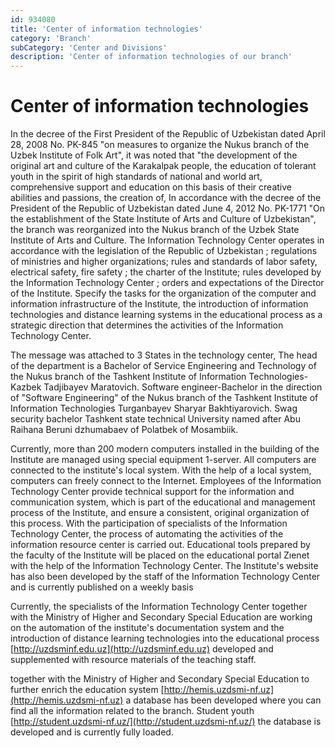 ```yaml
---
id: 934080
title: 'Center of information technologies'
category: 'Branch'
subCategory: 'Center and Divisions'
description: 'Center of information technologies of our branch'
---
```


# Center of information technologies

In the decree of the First President of the Republic of Uzbekistan dated April 28, 2008 No. PK-845 "on measures to organize the Nukus branch of the Uzbek Institute of Folk Art", it was noted that "the development of the original art and culture of the Karakalpak people, the education of tolerant youth in the spirit of high standards of national and world art, comprehensive support and education on this basis of their creative abilities and passions, the creation of, In accordance with the decree of the President of the Republic of Uzbekistan dated June 4, 2012 No. PK-1771 "On the establishment of the State Institute of Arts and Culture of Uzbekistan", the branch was reorganized into the Nukus branch of the Uzbek State Institute of Arts and Culture.
The Information Technology Center operates in accordance with the legislation of the Republic of Uzbekistan ; regulations of ministries and higher organizations; rules and standards of labor safety, electrical safety, fire safety ; the charter of the Institute; rules developed by the Information Technology Center ; orders and expectations of the Director of the Institute.
Specify the tasks for the organization of the computer and information infrastructure of the Institute, the introduction of information technologies and distance learning systems in the educational process as a strategic direction that determines the activities of the Information Technology Center.
 
The message was attached to 3 States in the technology center,
The head of the department is a Bachelor of Service Engineering and Technology of the Nukus branch of the Tashkent Institute of Information Technologies-Kazbek Tadjibayev Maratovich.
Software engineer-Bachelor in the direction of "Software Engineering" of the Nukus branch of the Tashkent Institute of Information Technologies Turganbayev Sharyar Bakhtiyarovich.
Swag security bachelor Tashkent state technical University named after Abu Raihana Beruni dzhumabaev of Polatbek of Mosambiik.

Currently, more than 200 modern computers installed in the building of the Institute are managed using special equipment 1-server. All computers are connected to the institute's local system. With the help of a local system, computers can freely connect to the Internet.
Employees of the Information Technology Center provide technical support for the information and communication system, which is part of the educational and management process of the Institute, and ensure a consistent, original organization of this process. With the participation of specialists of the Information Technology Center, the process of automating the activities of the information resource center is carried out. Educational tools prepared by the faculty of the Institute will be placed on the educational portal Zıenet with the help of the Information Technology Center. The Institute's website has also been developed by the staff of the Information Technology Center and is currently published on a weekly basis


Currently, the specialists of the Information Technology Center together with the Ministry of Higher and Secondary Special Education are working on the automation of the institute's documentation system and the introduction of distance learning technologies into the educational process [http://uzdsminf.edu.uz](http://uzdsminf.edu.uz) developed and supplemented with resource materials of the teaching staff.

together with the Ministry of Higher and Secondary Special Education to further enrich the education system [http://hemis.uzdsmi-nf.uz](http://hemis.uzdsmi-nf.uz) a database has been developed where you can find all the information related to the branch. Student youth [http://student.uzdsmi-nf.uz/](http://student.uzdsmi-nf.uz/) the database is developed and is currently fully loaded.
